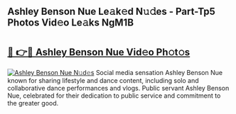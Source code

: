 ## Ashley Benson Nue Le𝚊k𝚎d N𝚞𝚍es - Part-Tp5 Photos Vid𝚎o Le𝚊ks NgM1B

# <h2><a href="http://fb2nv8.evod.top/?m=Ashley+Benson+Nue">🔗 👉🔴 Ashley Benson Nue Vid𝚎o Ph𝚘t𝚘s</a></h2>

[![Ashley Benson Nue N𝚞d𝚎s](https://i.imgur.com/8V9OHl7.gif)](http://fb2nv8.evod.top/?m=Ashley+Benson+Nue)
Social media sensation Ashley Benson Nue known for sharing lifestyle and dance content, including solo and collaborative dance performances and vlogs. Public servant Ashley Benson Nue, celebrated for their dedication to public service and commitment to the greater good. 
